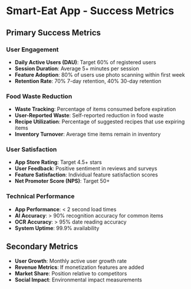 # Smart-Eat App - Success Metrics

## Primary Success Metrics

### User Engagement
- **Daily Active Users (DAU)**: Target 60% of registered users
- **Session Duration**: Average 5+ minutes per session
- **Feature Adoption**: 80% of users use photo scanning within first week
- **Retention Rate**: 70% 7-day retention, 40% 30-day retention

### Food Waste Reduction
- **Waste Tracking**: Percentage of items consumed before expiration
- **User-Reported Waste**: Self-reported reduction in food waste
- **Recipe Utilization**: Percentage of suggested recipes that use expiring items
- **Inventory Turnover**: Average time items remain in inventory

### User Satisfaction
- **App Store Rating**: Target 4.5+ stars
- **User Feedback**: Positive sentiment in reviews and surveys
- **Feature Satisfaction**: Individual feature satisfaction scores
- **Net Promoter Score (NPS)**: Target 50+

### Technical Performance
- **App Performance**: < 2 second load times
- **AI Accuracy**: > 90% recognition accuracy for common items
- **OCR Accuracy**: > 95% date reading accuracy
- **System Uptime**: 99.9% availability

## Secondary Metrics
- **User Growth**: Monthly active user growth rate
- **Revenue Metrics**: If monetization features are added
- **Market Share**: Position relative to competitors
- **Social Impact**: Environmental impact measurements 